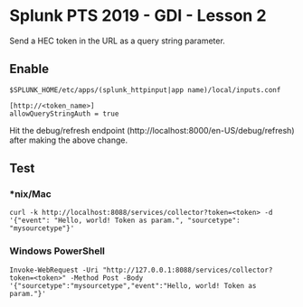 # Splunk PTS 2019 - GDI - Lesson 2

Send a HEC token in the URL as a query string parameter.

## Enable

    $SPLUNK_HOME/etc/apps/(splunk_httpinput|app name)/local/inputs.conf
    
    [http://<token_name>]
    allowQueryStringAuth = true
    
Hit the debug/refresh endpoint (http://localhost:8000/en-US/debug/refresh) after making the above change.

## Test

### *nix/Mac
    curl -k http://localhost:8088/services/collector?token=<token> -d '{"event": "Hello, world! Token as param.", "sourcetype": "mysourcetype"}'

### Windows PowerShell
    Invoke-WebRequest -Uri "http://127.0.0.1:8088/services/collector?token=<token>" -Method Post -Body '{"sourcetype":"mysourcetype","event":"Hello, world! Token as param."}'